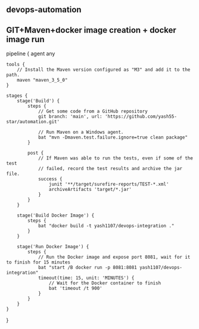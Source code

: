 ## devops-automation



## GIT+Maven+docker image creation + docker image run



pipeline {
    agent any

    tools {
        // Install the Maven version configured as "M3" and add it to the path.
        maven "maven_3_5_0"
    }

    stages {
        stage('Build') {
            steps {
                // Get some code from a GitHub repository
                git branch: 'main', url: 'https://github.com/yash55-star/automation.git'

                // Run Maven on a Windows agent.
                bat "mvn -Dmaven.test.failure.ignore=true clean package"
            }

            post {
                // If Maven was able to run the tests, even if some of the test
                // failed, record the test results and archive the jar file.
                success {
                    junit '**/target/surefire-reports/TEST-*.xml'
                    archiveArtifacts 'target/*.jar'
                }
            }
        }
        
        stage('Build Docker Image') {
            steps {
                bat "docker build -t yash1107/devops-integration ."
            }
        }

        stage('Run Docker Image') {
            steps {
                // Run the Docker image and expose port 8081, wait for it to finish for 15 minutes
                bat "start /B docker run -p 8081:8081 yash1107/devops-integration"
                timeout(time: 15, unit: 'MINUTES') {
                    // Wait for the Docker container to finish
                    bat 'timeout /t 900'
                }
            }
        }
    }
}

